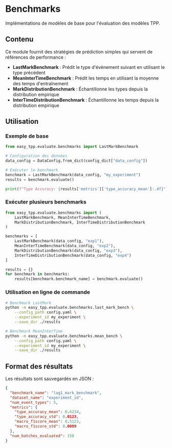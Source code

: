 # Benchmarks

Implémentations de modèles de base pour l'évaluation des modèles TPP.

## Contenu

Ce module fournit des stratégies de prédiction simples qui servent de références de performance :

- **LastMarkBenchmark** : Prédit le type d'événement suivant en utilisant le type précédent
- **MeanInterTimeBenchmark** : Prédit les temps en utilisant la moyenne des temps d'entraînement
- **MarkDistributionBenchmark** : Échantillonne les types depuis la distribution empirique
- **InterTimeDistributionBenchmark** : Échantillonne les temps depuis la distribution empirique

## Utilisation

### Exemple de base

```python
from easy_tpp.evaluate.benchmarks import LastMarkBenchmark

# Configuration des données
data_config = DataConfig.from_dict(config_dict["data_config"])

# Exécuter le benchmark
benchmark = LastMarkBenchmark(data_config, "my_experiment")
results = benchmark.evaluate()

print(f"Type Accuracy: {results['metrics']['type_accuracy_mean']:.4f}")
```

### Exécuter plusieurs benchmarks

```python
from easy_tpp.evaluate.benchmarks import (
    LastMarkBenchmark, MeanInterTimeBenchmark, 
    MarkDistributionBenchmark, InterTimeDistributionBenchmark
)

benchmarks = [
    LastMarkBenchmark(data_config, "exp1"),
    MeanInterTimeBenchmark(data_config, "exp2"),
    MarkDistributionBenchmark(data_config, "exp3"),
    InterTimeDistributionBenchmark(data_config, "exp4")
]

results = {}
for benchmark in benchmarks:
    results[benchmark.benchmark_name] = benchmark.evaluate()
```

### Utilisation en ligne de commande

```bash
# Benchmark LastMark
python -m easy_tpp.evaluate.benchmarks.last_mark_bench \
    --config_path config.yaml \
    --experiment_id my_experiment \
    --save_dir ./results

# Benchmark MeanInterTime
python -m easy_tpp.evaluate.benchmarks.mean_bench \
    --config_path config.yaml \
    --experiment_id my_experiment \
    --save_dir ./results
```

## Format des résultats

Les résultats sont sauvegardés en JSON :

```json
{
  "benchmark_name": "lag1_mark_benchmark",
  "dataset_name": "experiment_id",
  "num_event_types": 5,
  "metrics": {
    "type_accuracy_mean": 0.6234,
    "type_accuracy_std": 0.0123,
    "macro_f1score_mean": 0.5123,
    "macro_f1score_std": 0.0089
  },
  "num_batches_evaluated": 150
}
```

